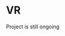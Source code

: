 <body>
    <h1> VR </h1>
    <p> Project is still ongoing </p>
    <!---
    <img src=""
    <h3> >>> <a href="https://github.com/Erik2333/Resume_ErikBerglund/blob/main/README.md"> Back to Main Page </a> <<<  <h3> 
    <h2> <em> Game description </em> </h2>
        <p> 
        </p>
        <br>
    <h2> <em> My Responsibilities </em> </h2>
        <ul>
            <li> Animations/animator </li>
            <li>  </li>
            <li>  </li>
        </ul>
    <h2> <em> ??? </em> </h2>
        <p>  </p>
        <p>  </p>
        <p>  </p>
  
</body>
